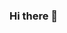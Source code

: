 ### Hi there 👋

<!--
**erantica/erantica** is a ✨ _special_ ✨ repository because its `README.md` (this file) appears on your GitHub profile.

Here are some ideas to get you started:

- 🔭 I’m currently working on nothing yet
- 🌱 I’m currently learning basic coding
- 👯 I’m looking to collaborate on ...
- 🤔 I’m looking for help with everything
- 💬 Ask me about ...
- 📫 How to reach me: erantica@hotmail.com
- 😄 Pronouns: ...
- ⚡ Fun fact: ...
-->
